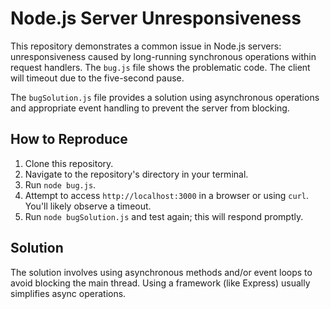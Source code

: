 # Node.js Server Unresponsiveness

This repository demonstrates a common issue in Node.js servers: unresponsiveness caused by long-running synchronous operations within request handlers.  The `bug.js` file shows the problematic code.  The client will timeout due to the five-second pause.

The `bugSolution.js` file provides a solution using asynchronous operations and appropriate event handling to prevent the server from blocking.

## How to Reproduce

1. Clone this repository.
2. Navigate to the repository's directory in your terminal.
3. Run `node bug.js`.
4. Attempt to access `http://localhost:3000` in a browser or using `curl`. You'll likely observe a timeout.
5. Run `node bugSolution.js` and test again; this will respond promptly.

## Solution

The solution involves using asynchronous methods and/or event loops to avoid blocking the main thread.  Using a framework (like Express) usually simplifies async operations.